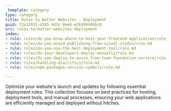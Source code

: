 ```yaml
---
_template: category
type: category
title: Rules to Better Websites - Deployment
guid: f2a12031-d385-4d3c-8ee6-e264664d8bc8
uri: rules-to-better-websites-deployment
index:
- rule: rules/do-you-know-where-to-host-your-frontend-application/rule.md
- rule: rules/do-you-avoid-publishing-from-visual-studio/rule.md
- rule: rules/do-you-use-the-best-deployment-tool/rule.md
- rule: rules/do-your-developers-deploy-manually/rule.md
- rule: rules/do-you-deploy-to-azure-from-team-foundation-service/rule.md
- rule: rules/handling-diacritics/rule.md
- rule: rules/npm-packages-version-symbols/rule.md

---
```


Optimize your website's launch and updates by following essential deployment rules. This collection focuses on best practices for hosting, deployment tools, and manual processes, ensuring your web applications are efficiently managed and deployed without hitches.
